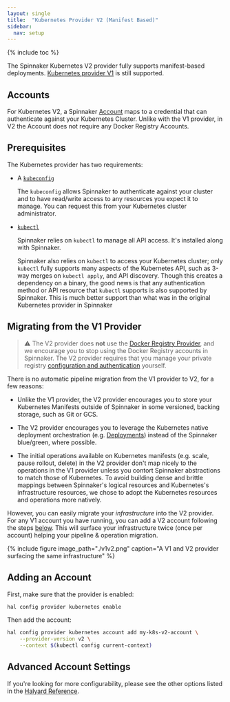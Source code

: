 ```yaml
---
layout: single
title:  "Kubernetes Provider V2 (Manifest Based)"
sidebar:
  nav: setup
---
```


{% include toc %}

The Spinnaker Kubernetes V2 provider fully supports manifest-based deployments. [Kubernetes provider V1](https://www.spinnaker.io/setup/providers/kubernetes/) is still supported.

## Accounts

For Kubernetes V2, a Spinnaker [Account](/setup/providers/#accounts) maps to a
credential that can authenticate against your Kubernetes Cluster. Unlike with the V1 provider, in V2 the Account does not require any Docker Registry Accounts.

## Prerequisites

The Kubernetes provider has two requirements:

* A [`kubeconfig`](https://kubernetes.io/docs/concepts/configuration/organize-cluster-access-kubeconfig/)

    The `kubeconfig` allows Spinnaker to authenticate against your cluster and to have read/write access to any resources you expect
    it to manage. You can request this from your Kubernetes cluster administrator.

* [`kubectl`](https://kubernetes.io/docs/user-guide/kubectl/)

    Spinnaker relies on `kubectl` to manage all API access. It's installed along with Spinnaker.

    Spinnaker also relies on `kubectl` to access your Kubernetes cluster; only `kubectl` fully supports many aspects of the Kubernetes
    API, such as 3-way merges on `kubectl apply`, and API discovery. Though this creates a dependency on a binary, the good news is 
    that any authentication method or API resource that `kubectl` supports is also supported by Spinnaker. This is much better support
    than what was in the original Kubernetes provider in Spinnaker

## Migrating from the V1 Provider

> :warning: The V2 provider does __not__ use the [Docker Registry Provider](https://www.spinnaker.io/setup/providers/docker-registry/), and
> we encourage you to stop using the Docker Registry accounts in Spinnaker.
> The V2 provider requires that you manage your private registry [configuration and
> authentication](https://kubernetes.io/docs/tasks/configure-pod-container/pull-image-private-registry/)
> yourself.

There is no automatic pipeline migration from the V1 provider to V2, for a few reasons:

* Unlike the V1 provider, the V2 provider encourages you to store your Kubernetes
  Manifests outside of Spinnaker in some versioned, backing storage, such as
  Git or GCS.

* The V2 provider encourages you to leverage the Kubernetes native deployment
  orchestration
  (e.g. [Deployments](https://kubernetes.io/docs/concepts/workloads/controllers/deployment/))
  instead of the Spinnaker blue/green, where possible.

* The initial operations available on Kubernetes manifests (e.g. scale,
  pause rollout, delete) in the V2 provider don't map nicely to the operations
  in the V1 provider unless you contort Spinnaker abstractions to match those
  of Kubernetes. To avoid building dense and brittle mappings between
  Spinnaker's logical resources and Kubernetes's infrastructure resources, we
  chose to adopt the Kubernetes resources and operations more natively.

However, you can easily migrate your _infrastructure_ into the V2 provider.
For any V1 account you have running, you can add a V2 account following the
steps [below](#adding-an-account). This will surface your infrastructure twice (once per account)
helping your pipeline & operation migration.

{% include figure
   image_path="./v1v2.png"
   caption="A V1 and V2 provider surfacing the same infrastructure"
%}

## Adding an Account

First, make sure that the provider is enabled:

```bash
hal config provider kubernetes enable
```

Then add the account:

```bash
hal config provider kubernetes account add my-k8s-v2-account \
    --provider-version v2 \
    --context $(kubectl config current-context)
```

## Advanced Account Settings

If you're looking for more configurability, please see the other options
listed in the [Halyard
Reference](/reference/halyard/commands#hal-config-provider-kubernetes-account-add).
